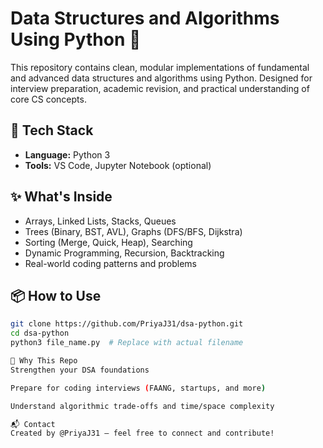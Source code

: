 # Data Structures and Algorithms Using Python 🐍

This repository contains clean, modular implementations of fundamental and advanced data structures and algorithms using Python. Designed for interview preparation, academic revision, and practical understanding of core CS concepts.

## 🚀 Tech Stack

- **Language:** Python 3
- **Tools:** VS Code, Jupyter Notebook (optional)

## ✨ What's Inside

- Arrays, Linked Lists, Stacks, Queues
- Trees (Binary, BST, AVL), Graphs (DFS/BFS, Dijkstra)
- Sorting (Merge, Quick, Heap), Searching
- Dynamic Programming, Recursion, Backtracking
- Real-world coding patterns and problems

## 📦 How to Use

```bash
git clone https://github.com/PriyaJ31/dsa-python.git
cd dsa-python
python3 file_name.py  # Replace with actual filename

🧠 Why This Repo
Strengthen your DSA foundations

Prepare for coding interviews (FAANG, startups, and more)

Understand algorithmic trade-offs and time/space complexity

📬 Contact
Created by @PriyaJ31 – feel free to connect and contribute!